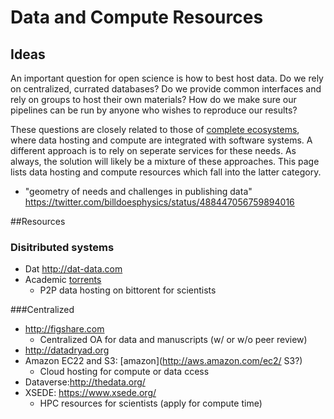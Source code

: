 Data and Compute Resources
==========================

## Ideas

An important question for open science is how to best host data. Do we rely on centralized, currated databases? Do we provide common interfaces and rely on groups to host their own materials? How do we make sure our pipelines can be run by anyone who wishes to reproduce our results?

These questions are closely related to those of [complete ecosystems](ecosystems), where data hosting and compute are integrated with software systems. A different approach is to rely on seperate services for these needs. As always, the solution will likely be a mixture of these approaches. This page lists data hosting and compute resources which fall into the latter category.

* "geometry of needs and challenges in publishing data" https://twitter.com/billdoesphysics/status/488447056759894016

##Resources

### Disitributed systems

* Dat http://dat-data.com
* Academic [torrents](http://academictorrents.com/about.php)
    * P2P data hosting on bittorent for scientists


###Centralized

* http://figshare.com
    * Centralized OA for data and manuscripts (w/ or w/o peer review)
* http://datadryad.org
* Amazon EC22 and S3: [amazon](http://aws.amazon.com/ec2/ S3?)
    * Cloud hosting for compute or data ccess
* Dataverse:http://thedata.org/
* XSEDE: https://www.xsede.org/
    * HPC resources for scientists (apply for compute time)


